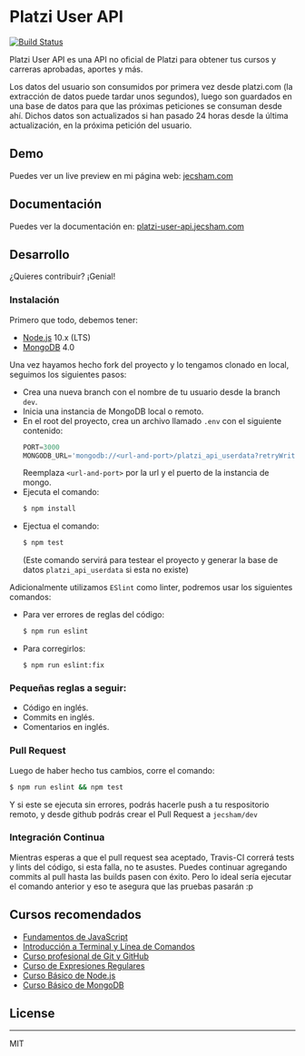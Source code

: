 # Platzi User API

[![Build Status](https://travis-ci.com/jecsham/platzi-user-api.svg?branch=master)](https://travis-ci.com/jecsham/platzi-user-api)

Platzi User API es una API no oficial de Platzi para obtener tus cursos y carreras aprobadas, aportes y más.

Los datos del usuario son consumidos por primera vez desde platzi.com (la extracción de datos puede tardar unos segundos), luego son guardados en una base de datos para que las próximas peticiones se consuman desde ahí. Dichos datos son actualizados si han pasado 24 horas desde la última actualización, en la próxima petición del usuario.

## Demo

Puedes ver un live preview en mi página web: [jecsham.com](https://jecsham.com/)

## Documentación

Puedes ver la documentación en: [platzi-user-api.jecsham.com](https://platzi-user-api.jecsham.com/)

## Desarrollo

¿Quieres contribuir? ¡Genial!

### Instalación
Primero que todo, debemos tener:
* [Node.js](https://nodejs.org/es/download/) 10.x (LTS)
* [MongoDB](https://www.mongodb.com/download-center/community) 4.0

Una vez hayamos hecho fork del proyecto y lo tengamos clonado en local, seguimos los siguientes pasos:
* Crea una nueva branch con el nombre de tu usuario desde la branch ```dev```.
* Inicia una instancia de MongoDB local o remoto.
* En el root del proyecto, crea un archivo llamado ```.env``` con el siguiente contenido:
    ```js
    PORT=3000
    MONGODB_URL='mongodb://<url-and-port>/platzi_api_userdata?retryWrites=true'
    ```
    Reemplaza ```<url-and-port>``` por la url y el puerto de la instancia de mongo.
* Ejecuta el comando:
    ```sh
    $ npm install
    ```
* Ejectua el comando: 
    ```sh
    $ npm test
    ``` 
    (Este comando servirá para testear el proyecto y generar la base de datos ```platzi_api_userdata``` si esta no existe)

Adicionalmente utilizamos ```ESlint``` como linter, podremos usar los siguientes comandos:
* Para ver errores de reglas del código:
    ```sh
    $ npm run eslint
    ```
* Para corregirlos:
    ```
    $ npm run eslint:fix
    ```
### Pequeñas reglas a seguir:
* Código en inglés.
* Commits en inglés.
* Comentarios en inglés.

### Pull Request
Luego de haber hecho tus cambios, corre el comando:

```sh
$ npm run eslint && npm test
```
Y si este se ejecuta sin errores, podrás hacerle push a tu respositorio remoto, y desde github podrás crear el Pull Request a ```jecsham/dev```

### Integración Continua
Mientras esperas a que el pull request sea aceptado, Travis-CI correrá tests y lints del código, si esta falla, no te asustes. Puedes continuar agregando commits al pull hasta las builds pasen con éxito. Pero lo ideal sería ejecutar el comando anterior y eso te asegura que las pruebas pasarán :p

## Cursos recomendados
* [Fundamentos de JavaScript](https://platzi.com/clases/fundamentos-javascript/)
* [Introducción a Terminal y Línea de Comandos](https://platzi.com/clases/terminal/)
* [Curso profesional de Git y GitHub](https://platzi.com/clases/git-github/)
* [Curso de Expresiones Regulares](https://platzi.com/clases/expresiones-regulares/)
* [Curso Básico de Node.js](https://platzi.com/clases/basico-nodejs/)
* [Curso Básico de MongoDB](https://platzi.com/clases/mongodb/)

## License
----

MIT
